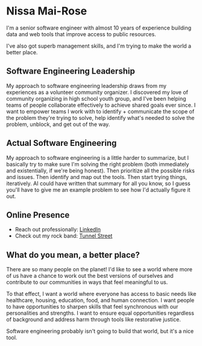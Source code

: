 
# Nissa Mai-Rose

I'm a senior software engineer with almost 10 years of experience building data and web tools that improve access to public resources.

I've also got superb management skills, and I'm trying to make the world a better place.

## Software Engineering Leadership

My approach to software engineering leadership draws from my experiences as a volunteer community organizer. I discovered my love of community organizing in high school youth group, and I've been helping teams of people collaborate effectively to achieve shared goals ever since. I want to empower teams I work with to identify + communicate the scope of the problem they're trying to solve, help identify what's needed to solve the problem, unblock, and get out of the way.

## Actual Software Engineering

My approach to software engineering is a little harder to summarize, but I basically try to make sure I'm solving the right problem (both immediately and existentially, if we're being honest). Then prioritize all the possible risks and issues. Then identify and map out the tools. Then start trying things, iteratively. AI could have written that summary for all you know, so I guess you'll have to give me an example problem to see how I'd actually figure it out.

## Online Presence

- Reach out professionally: [LinkedIn](https://www.linkedin.com/in/nissamai/)
- Check out my rock band: [Tunnel Street](https://tunnelstreet.bandcamp.com/)

## What do you mean, a better place?

There are so many people on the planet! I'd like to see a world where more of us have a chance to work out the best versions of ourselves and contribute to our communities in ways that feel meaningful to us.

To that effect, I want a world where everyone has access to basic needs like healthcare, housing, education, food, and human connection. I want people to have opportunities to sharpen skills that feel synchronous with our personalities and strengths. I want to ensure equal opportunities regardless of background and address harm through tools like restorative justice.

Software engineering probably isn't going to build that world, but it's a nice tool.
